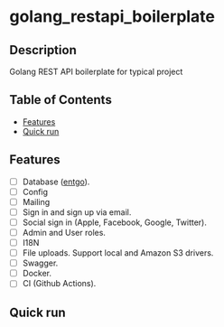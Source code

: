 # golang_restapi_boilerplate

## Description

Golang REST API boilerplate for typical project

## Table of Contents

-   [Features](#features)
-   [Quick run](#quick-run)

## Features

-   [ ] Database ([entgo](https://github.com/ent/ent)).
-   [ ] Config
-   [ ] Mailing
-   [ ] Sign in and sign up via email.
-   [ ] Social sign in (Apple, Facebook, Google, Twitter).
-   [ ] Admin and User roles.
-   [ ] I18N
-   [ ] File uploads. Support local and Amazon S3 drivers.
-   [ ] Swagger.
-   [ ] Docker.
-   [ ] CI (Github Actions).

## Quick run
